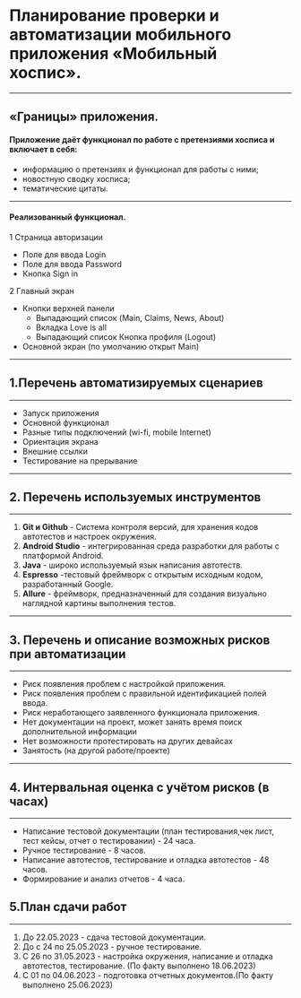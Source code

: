 # Планирование проверки и автоматизации мобильного приложения «Мобильный хоспис».

---

## «Границы» приложения.

#### Приложение даёт функционал по работе с претензиями хосписа и включает в себя:

- информацию о претензиях и функционал для работы с ними;
- новостную сводку хосписа;
- тематические цитаты.

---

#### Реализованный функционал.

1 Страница авторизации

- Поле для ввода Login
- Поле для ввода Password
- Кнопка Sign in

2 Главный экран

- Кнопки верхней панели
  - Выпадающий список (Main, Claims, News, About)
  - Вкладка Love is all
  - Выпадающий список Кнопка профиля (Logout)
- Основной экран (по умолчанию открыт Main)

---

## 1.Перечень автоматизируемых сценариев

---

- Запуск приложения
- Основной функционал
- Разные типы подключений (wi-fi, mobile Internet)
- Ориентация экрана
- Внешние ссылки
- Тестирование на прерывание

---

## 2. Перечень используемых инструментов

---

1. **Git и Github** - Система контроля версий, для хранения кодов автотестов и настроек окружения.
2. **Android Studio** - интегрированная среда разработки для работы с платформой Android.
3. **Java** - широко используемый язык написания автотеств.
4. **Espresso** -тестовый фреймворк с открытым исходным кодом, разработанный Google.
5. **Allure** - фреймворк, предназначенный для создания визуально наглядной картины выполнения тестов.

---

## 3. Перечень и описание возможных рисков при автоматизации

---

- Риск появления проблем с настройкой приложения.
- Риск появления проблем с правильной идентификацией полей ввода.
- Риск неработающего заявленного функционала приложения.
- Нет документации на проект, может занять время поиск дополнительной информации
- Нет возможности протестировать на других девайсах
- Занятость (на другой работе/проекте)

---

## 4. Интервальная оценка с учётом рисков (в часах)

---

- Написание тестовой документации (план тестирования,чек лист, тест кейсы, отчет о тестировании) - 24 часа.
- Ручное тестирование - 8 часов.
- Написание автотестов, тестирование и отладка автотестов - 48 часов.
- Формирование и анализ отчетов - 4 часа.

## 5.План сдачи работ

---

1. До 22.05.2023 - сдача тестовой документации.
2. До с 24 по 25.05.2023 - ручное тестирование.
3. С 26 по 31.05.2023 - настройка окружения, написание и отладка автотестов, тестирование. (По факту выполнено 18.06.2023)
4. С 01 по 04.06.2023 - подготовка отчетных документов.(По факту выполнено 25.06.2023)
